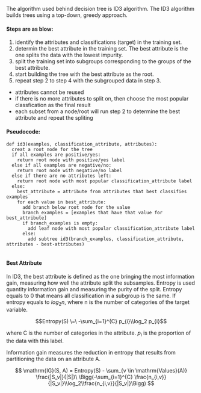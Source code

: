 
The algorithm used behind decision tree is ID3 algorithm. The ID3 algorithm builds trees using a top-down, greedy approach. 

#### Steps are as blow:

1. identify the attributes and classifications (target) in the training set.
2. determin the best attribute in the training set. The best attribute is the one splits the data with the lowest impurity.
3. split the training set into subgroups corresponding to the groups of the best attribute.
4. start building the tree with the best attribute as the root.
5. repeat step 2 to step 4 with the subgrouped data in step 3.
  - attributes cannot be reused
  - if there is no more attributes to split on, then choose the most popular classfication as the final result
  - each subset from a node/root will run step 2 to determine the best attribute and repeat the spliting

#### Pseudocode:

```
def id3(examples, classification_attribute, attributes): 
  creat a root node for the tree
  if all examples are positive/yes:
    return root node with positive/yes label
  else if all examples are negative/no:
    return root node with negative/no label
  else if there are no attributes left:
    return root node with most popular classification_attribute label
  else:
    best_attribute = attribute from attributes that best classifies examples
    for each value in best_attribute:
      add branch below root node for the value
      branch_examples = [examples that have that value for best_attribute]
      if branch_examples is empty:
        add leaf node with most popular classification_attribute label
      else:
        add subtree id3(branch_examples, classification_attribute, attributes - best-attributes)
  
```

#### Best Attribute

In ID3, the best attribute is defined as the one bringing the most information gain, measuring how well the attribute split the subsamples. Entropy is used quantity information gain and measuring the purity of the split. Entropy equals to 0 that means all classification in a subgroup is the same. If entropy equals to $log_{2}{n}$, where n is the number of categories of the target variable.

$$Entropy(S) \=\ -\sum_{i=1}^{C} p_{i}\\log_2 p_{i}$$

where C is the number of categories in the attribute. $p_{i}$ is the proportion of the data with this label.

Information gain measures the reduction in entropy that results from partitioning the data on an attribute A.

$$
\mathrm{IG}(S, A) = Entropy(S) - \sum_{v \in \mathrm{Values}(A)} \frac{|S_v|}{|S|}\
\Bigg(-\sum_{i=1}^{C} \frac{n_{i,v}}{|S_v|}\\log_2\\frac{n_{i,v}}{|S_v|}\Bigg)
$$










